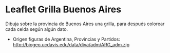 # Leaflet Grilla Buenos Aires
Dibuja sobre la provincia de Buenos Aires una grilla, para después colorear cada celda según algún dato.

* Origen figuras de Argentina, Provincias y Partidos: http://biogeo.ucdavis.edu/data/diva/adm/ARG_adm.zip

